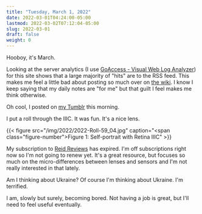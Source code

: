 ```yaml
---
title: "Tuesday, March 1, 2022"
date: 2022-03-01T04:24:00-05:00
lastmod: 2022-03-02T07:12:04-05:00
slug: 2022-03-01
draft: false
weight: 0
---
```


Hooboy, it's March.

Looking at the server analytics (I use [GoAccess - Visual Web Log Analyzer](https://goaccess.io/)) for this site shows that a large majority of "hits" are to the RSS feed. This makes me feel a little bad about posting so much over on [the wiki](https://wiki.baty.net). I know I keep saying that my daily notes are "for me" but that guilt I feel makes me think otherwise.

Oh cool, I posted on [my Tumblr](https://jackbaty.tumblr.com) this morning.

I put a roll through the IIIC. It was fun. It's a nice lens.

{{< figure src="/img/2022/2022-Roll-59_04.jpg" caption="<span class=\"figure-number\">Figure 1: </span>Self-portrait with Retina IIIC" >}}

My subscription to [Reid Reviews](https://www.reidreviews.com) has expired. I'm off subscriptions right now so I'm not going to renew yet. It's a great resource, but focuses so much on the micro-differences between lenses and sensors and I'm not really interested in that lately.

Am I thinking about Ukraine? Of course I'm thinking about Ukraine. I'm terrified.

I am, slowly but surely, becoming bored. Not having a job is great, but I'll need to feel useful eventually.

[//]: # "Exported with love from a post written in Org mode"
[//]: # "- https://github.com/kaushalmodi/ox-hugo"
